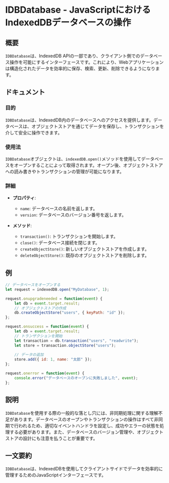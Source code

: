 <!--
Meta Description: # IDBDatabase - JavaScriptにおけるIndexedDBデータベースの操作 ## 概要 `IDBDatabase`は、IndexedDB APIの一部であり、クライアント側でのデータベース操作を可能にするインターフェースです。これにより、Webアプリケーションは構造化されたデー...
Meta Keywords: idbdatabase, event, let, transaction, request
-->

# IDBDatabase - JavaScriptにおけるIndexedDBデータベースの操作

## 概要
`IDBDatabase`は、IndexedDB APIの一部であり、クライアント側でのデータベース操作を可能にするインターフェースです。これにより、Webアプリケーションは構造化されたデータを効率的に保存、検索、更新、削除できるようになります。

## ドキュメント
### 目的
`IDBDatabase`は、IndexedDB内のデータベースへのアクセスを提供します。データベースは、オブジェクトストアを通じてデータを保存し、トランザクションを介して安全に操作できます。

### 使用法
`IDBDatabase`オブジェクトは、`indexedDB.open()`メソッドを使用してデータベースをオープンすることによって取得されます。オープン後、オブジェクトストアへの読み書きやトランザクションの管理が可能になります。

### 詳細
- **プロパティ**:
  - `name`: データベースの名前を返します。
  - `version`: データベースのバージョン番号を返します。
  
- **メソッド**:
  - `transaction()`: トランザクションを開始します。
  - `close()`: データベース接続を閉じます。
  - `createObjectStore()`: 新しいオブジェクトストアを作成します。
  - `deleteObjectStore()`: 既存のオブジェクトストアを削除します。

## 例
```javascript
// データベースをオープンする
let request = indexedDB.open("MyDatabase", 1);

request.onupgradeneeded = function(event) {
    let db = event.target.result;
    // オブジェクトストアの作成
    db.createObjectStore("users", { keyPath: "id" });
};

request.onsuccess = function(event) {
    let db = event.target.result;
    // トランザクションを開始
    let transaction = db.transaction("users", "readwrite");
    let store = transaction.objectStore("users");
    
    // データの追加
    store.add({ id: 1, name: "太郎" });
};

request.onerror = function(event) {
    console.error("データベースのオープンに失敗しました", event);
};
```

## 説明
`IDBDatabase`を使用する際の一般的な落とし穴には、非同期処理に関する理解不足があります。データベースのオープンやトランザクションの操作はすべて非同期で行われるため、適切なイベントハンドラを設定し、成功やエラーの状態を処理する必要があります。また、データベースのバージョン管理や、オブジェクトストアの設計にも注意を払うことが重要です。

## 一文要約
`IDBDatabase`は、IndexedDBを使用してクライアントサイドでデータを効率的に管理するためのJavaScriptインターフェースです。